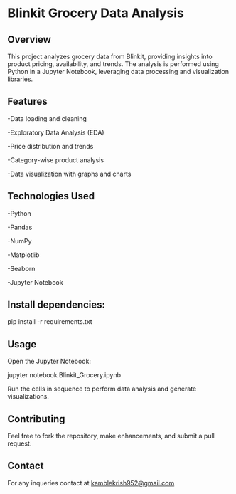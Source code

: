 # Blinkit Grocery Data Analysis

## Overview

This project analyzes grocery data from Blinkit, providing insights into product pricing, availability, and trends. The analysis is performed using Python in a Jupyter Notebook, leveraging data processing and visualization libraries.

## Features

-Data loading and cleaning

-Exploratory Data Analysis (EDA)

-Price distribution and trends

-Category-wise product analysis

-Data visualization with graphs and charts

## Technologies Used

-Python

-Pandas

-NumPy

-Matplotlib

-Seaborn

-Jupyter Notebook

## Install dependencies:

pip install -r requirements.txt

## Usage

Open the Jupyter Notebook:

jupyter notebook Blinkit_Grocery.ipynb

Run the cells in sequence to perform data analysis and generate visualizations.

## Contributing

Feel free to fork the repository, make enhancements, and submit a pull request.

## Contact

For any inqueries contact at kamblekrish952@gmail.com
